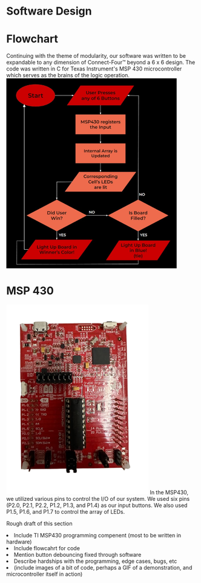 # Software Design

# Flowchart
Continuing with the theme of modularity, our software was written to be expandable to any dimension of Connect-Four™ beyond a 6 x 6 design. The code was written in C for Texas Instrument's MSP 430 microcontroller which serves as the brains of the logic operation.
<img class="center" src="https://github.com/theparssa27/theparssa27.github.io/blob/main/pictures/flowchartt.jpg?raw=true" height="500">

# MSP 430
<img src="https://github.com/theparssa27/theparssa27.github.io/blob/main/pictures/msp.png?raw=true" height="500">
In the MSP430, we utilized various pins to control the I/O of our system. We used six pins (P2.0, P2.1, P2.2, P1.2, P1.3, and P1.4) as our input buttons. We also used P1.5, P1.6, and P1.7 to control the array of LEDs.

Rough draft of this section
<li>Include TI MSP430 programming compenent (most to be written in hardware)</li>
<li>Include flowcahrt for code </li>
<li>Mention button debouncing fixed through software</li>
<li>Describe hardships with the programming, edge cases, bugs, etc</li>
<li>(include images of a bit of code, perhaps a GIF of a demonstration, and microcontroller itself in action)</li>
